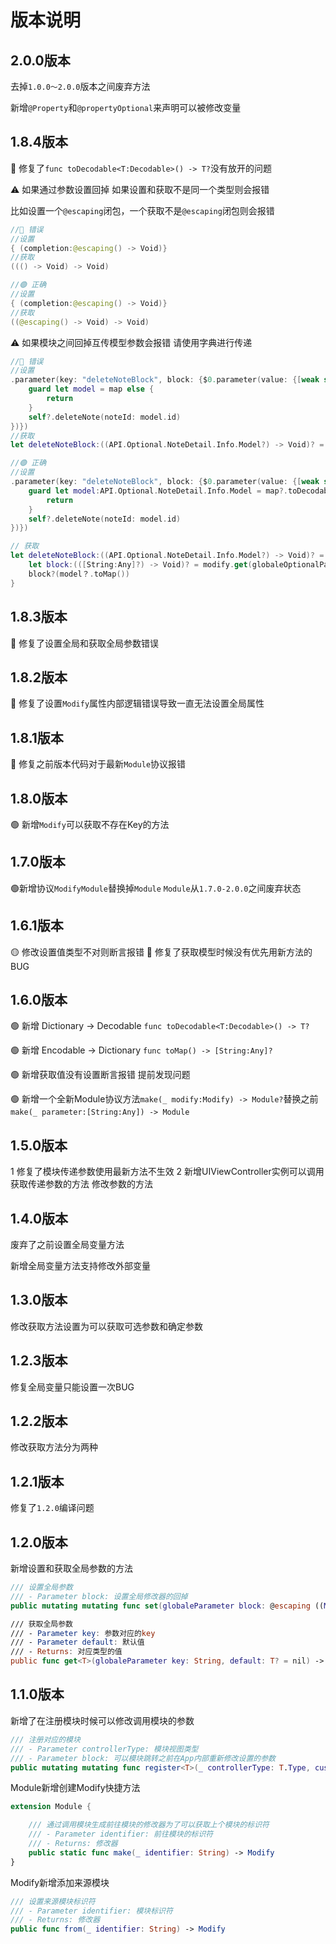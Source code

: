 # 版本说明

## 2.0.0版本

去掉`1.0.0～2.0.0`版本之间废弃方法

新增`@Property`和`@propertyOptional`来声明可以被修改变量

## 1.8.4版本

🔴 修复了`func toDecodable<T:Decodable>() -> T?`没有放开的问题

⚠️ 如果通过参数设置回掉 如果设置和获取不是同一个类型则会报错

比如设置一个`@escaping`闭包，一个获取不是`@escaping`闭包则会报错

```swift
//🔴 错误
//设置
{ (completion:@escaping() -> Void)}
//获取
((() -> Void) -> Void)

//🟢 正确
//设置
{ (completion:@escaping() -> Void)}
//获取
((@escaping() -> Void) -> Void)
```

⚠️ 如果模块之间回掉互传模型参数会报错 请使用字典进行传递

```swift
//🔴 错误
//设置
.parameter(key: "deleteNoteBlock", block: {$0.parameter(value: {[weak self] (map:API.Optional.NoteDetail.Info.Model?) in
    guard let model = map else {
        return
    }
    self?.deleteNote(noteId: model.id)
})})
//获取
let deleteNoteBlock:((API.Optional.NoteDetail.Info.Model?) -> Void)? = modify.get(globaleOptionalParameter: "deleteNoteBlock")

//🟢 正确
//设置
.parameter(key: "deleteNoteBlock", block: {$0.parameter(value: {[weak self] (map:[String:Any]?) in
    guard let model:API.Optional.NoteDetail.Info.Model = map?.toDecodable() else {
        return
    }
    self?.deleteNote(noteId: model.id)
})})

// 获取
let deleteNoteBlock:((API.Optional.NoteDetail.Info.Model?) -> Void)? = { (model) in
    let block:(([String:Any]?) -> Void)? = modify.get(globaleOptionalParameter: "deleteNoteBlock")
    block?(model？.toMap())
}

```



## 1.8.3版本

🔴 修复了设置全局和获取全局参数错误

## 1.8.2版本

🔴 修复了设置`Modify`属性内部逻辑错误导致一直无法设置全局属性

## 1.8.1版本

🔴 修复之前版本代码对于最新`Module`协议报错

## 1.8.0版本

🟢 新增`Modify`可以获取不存在Key的方法

## 1.7.0版本

🟢新增协议`ModifyModule`替换掉`Module` `Module`从`1.7.0-2.0.0`之间废弃状态

## 1.6.1版本

🟡 修改设置值类型不对则断言报错
🔴 修复了获取模型时候没有优先用新方法的BUG

## 1.6.0版本

🟢 新增 Dictionary -> Decodable  `func toDecodable<T:Decodable>() -> T?`

🟢 新增 Encodable ->  Dictionary `func toMap() -> [String:Any]? `

🟢 新增获取值没有设置断言报错 提前发现问题

🟢 新增一个全新Module协议方法`make(_ modify:Modify) -> Module?`替换之前`make(_ parameter:[String:Any]) -> Module`

## 1.5.0版本

1 修复了模块传递参数使用最新方法不生效
2 新增UIViewController实例可以调用获取传递参数的方法 修改参数的方法

## 1.4.0版本

废弃了之前设置全局变量方法

新增全局变量方法支持修改外部变量

## 1.3.0版本

修改获取方法设置为可以获取可选参数和确定参数

## 1.2.3版本

修复全局变量只能设置一次BUG

## 1.2.2版本

修改获取方法分为两种

## 1.2.1版本

修复了`1.2.0`编译问题

## 1.2.0版本

新增设置和获取全局参数的方法

```swift
/// 设置全局参数
/// - Parameter block: 设置全局修改器的回掉
public mutating mutating func set(globaleParameter block: @escaping ((Modify) -> Modify))

/// 获取全局参数
/// - Parameter key: 参数对应的key
/// - Parameter default: 默认值
/// - Returns: 对应类型的值
public func get<T>(globaleParameter key: String, default: T? = nil) -> T?
```



## 1.1.0版本

新增了在注册模块时候可以修改调用模块的参数

```swift
/// 注册对应的模块
/// - Parameter controllerType: 模块视图类型
/// - Parameter block: 可以模块跳转之前在App内部重新修改设置的参数
public mutating mutating func register<T>(_ controllerType: T.Type, customModify block: ((Modify) -> Modify)? = nil) where T : ControllerCenter.Module
```

Module新增创建Modify快捷方法

```swift
extension Module {

    /// 通过调用模块生成前往模块的修改器为了可以获取上个模块的标识符
    /// - Parameter identifier: 前往模块的标识符
    /// - Returns: 修改器
    public static func make(_ identifier: String) -> Modify
}
```

Modify新增添加来源模块

```swift
/// 设置来源模块标识符
/// - Parameter identifier: 模块标识符
/// - Returns: 修改器
public func from(_ identifier: String) -> Modify
```

